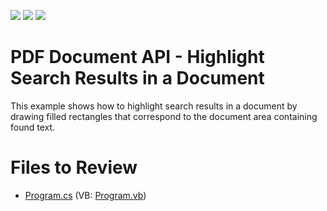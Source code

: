 <!-- default badges list -->
![](https://img.shields.io/endpoint?url=https://codecentral.devexpress.com/api/v1/VersionRange/128595574/20.1.3%2B)
[![](https://img.shields.io/badge/Open_in_DevExpress_Support_Center-FF7200?style=flat-square&logo=DevExpress&logoColor=white)](https://supportcenter.devexpress.com/ticket/details/T568675)
[![](https://img.shields.io/badge/📖_How_to_use_DevExpress_Examples-e9f6fc?style=flat-square)](https://docs.devexpress.com/GeneralInformation/403183)
<!-- default badges end -->

# PDF Document API - Highlight Search Results in a Document

This example shows how to highlight search results in a document by drawing filled rectangles that correspond to the document area containing found text.

# Files to Review

* [Program.cs](./CS/HighlightSearchResults/Program.cs) (VB: [Program.vb](./VB/HighlightSearchResults/Program.vb))


